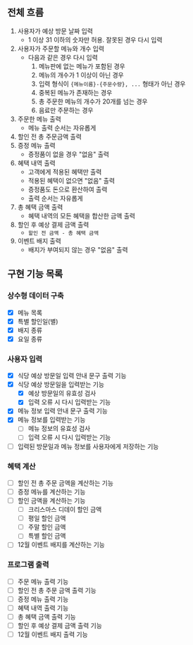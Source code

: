 ## 전체 흐름
1. 사용자가 예상 방문 날짜 입력
   - 1 이상 31 이하의 숫자만 허용. 잘못된 경우 다시 입력
2. 사용자가 주문할 메뉴와 개수 입력
   - 다음과 같은 경우 다시 입력
     1. 메뉴판에 없는 메뉴가 포함된 경우
     2. 메뉴의 개수가 1 이상이 아닌 경우
     3. 입력 형식이 `{메뉴이름}-{주문수량}, ...` 형태가 아닌 경우
     4. 중복된 메뉴가 존재하는 경우
     5. 총 주문한 메뉴의 개수가 20개를 넘는 경우
     6. 음료만 주문하는 경우
3. 주문한 메뉴 출력
   - 메뉴 출력 순서는 자유롭게
4. 할인 전 총 주문금액 출력
5. 증정 메뉴 출력
   - 증정품이 없을 경우 "없음" 출력
6. 혜택 내역 출력
   - 고객에게 적용된 혜택만 출력
   - 적용된 혜택이 없으면 "없음" 출력
   - 증정품도 돈으로 환산하여 출력
   - 출력 순서는 자유롭게
7. 총 혜택 금액 출력
   - 혜택 내역의 모든 혜택을 합산한 금액 출력
8. 할인 후 예상 결제 금액 출력
   - `할인 전 금액 - 총 혜택 금액`
9. 이벤트 배지 출력
   - 배지가 부여되지 않는 경우 "없음" 출력

## 구현 기능 목록
### 상수형 데이터 구축
- [x] 메뉴 목록
- [x] 특별 할인일(별)
- [x] 배지 종류
- [x] 요일 종류

### 사용자 입력
- [x] 식당 예상 방문일 입력 안내 문구 출력 기능
- [x] 식당 예상 방문일을 입력받는 기능
  - [x] 예상 방문일의 유효성 검사
  - [x] 입력 오류 시 다시 입력받는 기능
- [x] 메뉴 정보 입력 안내 문구 출력 기능
- [x] 메뉴 정보를 입력받는 기능
  - [ ] 메뉴 정보의 유효성 검사
  - [ ] 입력 오류 시 다시 입력받는 기능
- [ ] 입력된 방문일과 메뉴 정보를 사용자에게 저장하는 기능

### 혜택 계산
- [ ] 할인 전 총 주문 금액을 계산하는 기능
- [ ] 증정 메뉴를 계산하는 기능
- [ ] 할인 금액을 계산하는 기능
  - [ ] 크리스마스 디데이 할인 금액
  - [ ] 평일 할인 금액
  - [ ] 주말 할인 금액
  - [ ] 특별 할인 금액
- [ ] 12월 이벤트 배지를 계산하는 기능

### 프로그램 출력
- [ ] 주문 메뉴 출력 기능
- [ ] 할인 전 총 주문 금액 출력 기능
- [ ] 증정 메뉴 출력 기능
- [ ] 혜택 내역 출력 기능
- [ ] 총 혜택 금액 출력 기능
- [ ] 할인 후 예상 결제 금액 출력 기능
- [ ] 12월 이벤트 배지 출력 기능